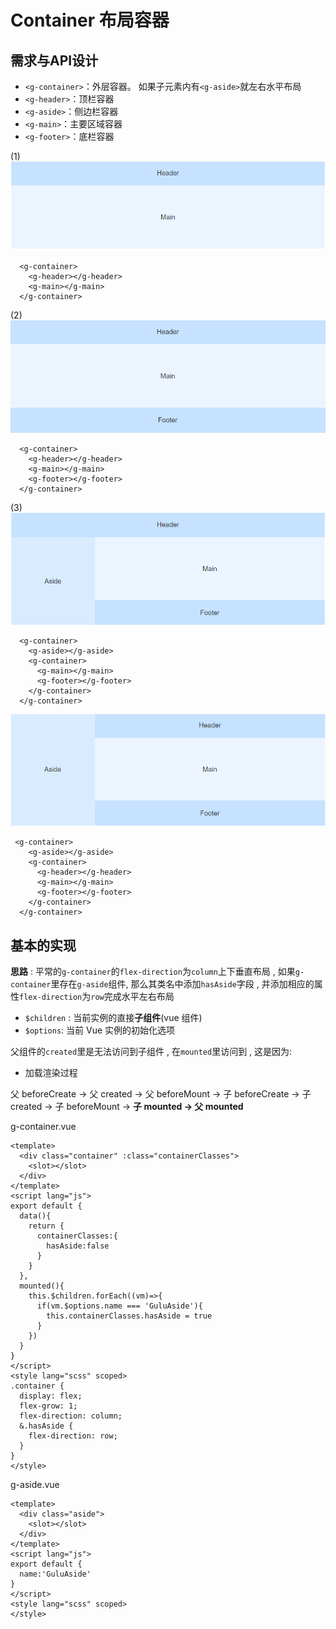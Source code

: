 # Container 布局容器
## 需求与API设计
* `<g-container>`：外层容器。 如果子元素内有`<g-aside>`就左右水平布局
* `<g-header>`：顶栏容器
* `<g-aside>`：侧边栏容器
* `<g-main>`：主要区域容器
* `<g-footer>`：底栏容器

(1)![图片](../.vuepress/public/images/container1.png)
```vue
  <g-container>
    <g-header></g-header>
    <g-main></g-main>
  </g-container>
```
(2)![图片](../.vuepress/public/images/container2.png)
```vue
  <g-container>
    <g-header></g-header>
    <g-main></g-main>
    <g-footer></g-footer>
  </g-container>
```
(3)![图片](../.vuepress/public/images/container3.png)
```vue
  <g-container>
    <g-aside></g-aside>
    <g-container>
      <g-main></g-main>
      <g-footer></g-footer>
    </g-container>
  </g-container>  
```
![图片](../.vuepress/public/images/container4.png)
```vue
 <g-container>
    <g-aside></g-aside>
    <g-container>
      <g-header></g-header>
      <g-main></g-main>
      <g-footer></g-footer>
    </g-container>
  </g-container>  
```
## 基本的实现
**思路** : 平常的`g-container`的`flex-direction`为`column`上下垂直布局 , 如果`g-container`里存在`g-aside`组件, 那么其类名中添加`hasAside`字段 , 并添加相应的属性`flex-direction`为`row`完成水平左右布局

* `$children` : 当前实例的直接**子组件**(vue 组件)
* `$options`: 当前 Vue 实例的初始化选项

父组件的`created`里是无法访问到子组件 , 在`mounted`里访问到 , 这是因为: 
* 加载渲染过程

父 beforeCreate -> 父 created -> 父 beforeMount -> 子 beforeCreate -> 子 created -> 子 beforeMount -> **子 mounted -> 父 mounted**

g-container.vue
```vue
<template>
  <div class="container" :class="containerClasses">
    <slot></slot>
  </div>
</template>
<script lang="js">
export default {
  data(){
    return {
      containerClasses:{
        hasAside:false
      }
    }
  },
  mounted(){
    this.$children.forEach((vm)=>{
      if(vm.$options.name === 'GuluAside'){
        this.containerClasses.hasAside = true
      }
    })
  }
}
</script>
<style lang="scss" scoped>
.container {
  display: flex;
  flex-grow: 1;
  flex-direction: column;
  &.hasAside {
    flex-direction: row;
  }
}
</style>
```
g-aside.vue
```vue
<template>
  <div class="aside">
    <slot></slot>
  </div>
</template>
<script lang="js">
export default {
  name:'GuluAside'
}
</script>
<style lang="scss" scoped>
</style>
```